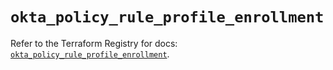 # `okta_policy_rule_profile_enrollment`

Refer to the Terraform Registry for docs: [`okta_policy_rule_profile_enrollment`](https://registry.terraform.io/providers/okta/okta/4.7.0/docs/resources/policy_rule_profile_enrollment).
